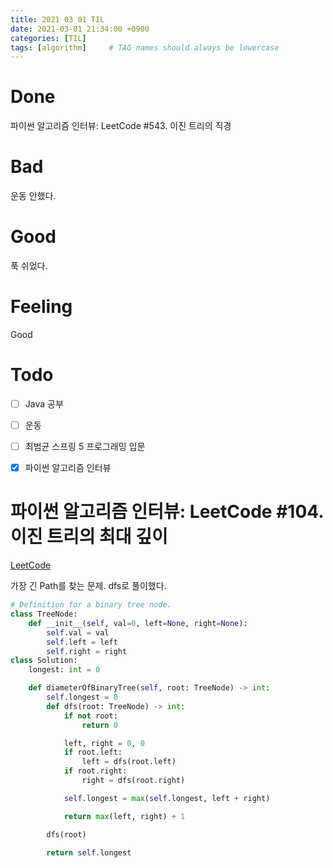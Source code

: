 ```yaml
---
title: 2021 03 01 TIL
date: 2021-03-01 21:34:00 +0900
categories: [TIL]
tags: [algorithm]     # TAG names should always be lowercase
---
```


# Done

파이썬 알고리즘 인터뷰: LeetCode #543. 이진 트리의 직경

# Bad

운동 안했다.

# Good

푹 쉬었다.

# Feeling

Good

# Todo

- [ ] Java 공부
- [ ] 운동
- [ ] 최범균 스프링 5 프로그래밍 입문
- [x] 파이썬 알고리즘 인터뷰


# 파이썬 알고리즘 인터뷰: LeetCode #104. 이진 트리의 최대 깊이

[LeetCode](https://leetcode.com/problems/diameter-of-binary-tree/)

가장 긴 Path를 찾는 문제. dfs로 풀이했다.

```python
# Definition for a binary tree node.
class TreeNode:
    def __init__(self, val=0, left=None, right=None):
        self.val = val
        self.left = left
        self.right = right
class Solution:
    longest: int = 0

    def diameterOfBinaryTree(self, root: TreeNode) -> int:
        self.longest = 0
        def dfs(root: TreeNode) -> int:
            if not root:
                return 0

            left, right = 0, 0
            if root.left:
                left = dfs(root.left)
            if root.right:
                right = dfs(root.right)

            self.longest = max(self.longest, left + right)

            return max(left, right) + 1

        dfs(root)

        return self.longest

```